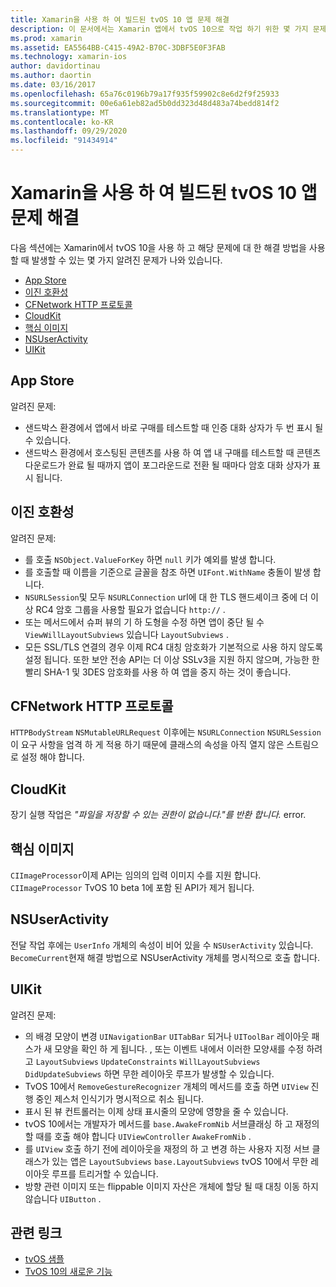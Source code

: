 ```yaml
---
title: Xamarin을 사용 하 여 빌드된 tvOS 10 앱 문제 해결
description: 이 문서에서는 Xamarin 앱에서 tvOS 10으로 작업 하기 위한 몇 가지 문제 해결 팁을 제공 합니다. 앱 스토어, 이진 호환성, CFNetwork HttpProtocol, CloudKit, Core 이미지, NSUserActivity 및 UIKit와 관련 된 문제를 설명 합니다.
ms.prod: xamarin
ms.assetid: EA5564BB-C415-49A2-B70C-3DBF5E0F3FAB
ms.technology: xamarin-ios
author: davidortinau
ms.author: daortin
ms.date: 03/16/2017
ms.openlocfilehash: 65a76c0196b79a17f935f59902c8e6d2f9f25933
ms.sourcegitcommit: 00e6a61eb82ad5b0dd323d48d483a74bedd814f2
ms.translationtype: MT
ms.contentlocale: ko-KR
ms.lasthandoff: 09/29/2020
ms.locfileid: "91434914"
---
```

# <a name="troubleshooting-tvos-10-apps-built-with-xamarin"></a>Xamarin을 사용 하 여 빌드된 tvOS 10 앱 문제 해결

다음 섹션에는 Xamarin에서 tvOS 10을 사용 하 고 해당 문제에 대 한 해결 방법을 사용할 때 발생할 수 있는 몇 가지 알려진 문제가 나와 있습니다.

- [App Store](#App-Store)
- [이진 호환성](#Binary-Compatibility)
- [CFNetwork HTTP 프로토콜](#CFNetwork-HTTP-Protocol)
- [CloudKit](#CloudKit)
- [핵심 이미지](#CoreImage)
- [NSUserActivity](#NSUserActivity)
- [UIKit](#UIKit)

<a name="App-Store"></a>

## <a name="app-store"></a>App Store

알려진 문제:

- 샌드박스 환경에서 앱에서 바로 구매를 테스트할 때 인증 대화 상자가 두 번 표시 될 수 있습니다.
- 샌드박스 환경에서 호스팅된 콘텐츠를 사용 하 여 앱 내 구매를 테스트할 때 콘텐츠 다운로드가 완료 될 때까지 앱이 포그라운드로 전환 될 때마다 암호 대화 상자가 표시 됩니다.

<a name="Binary-Compatibility"></a>

## <a name="binary-compatibility"></a>이진 호환성

알려진 문제:

- 를 호출 `NSObject.ValueForKey` 하면 `null` 키가 예외를 발생 합니다.
- 를 호출할 때 이름을 기준으로 글꼴을 참조 하면 `UIFont.WithName` 충돌이 발생 합니다.
- `NSURLSession`및 모두 `NSURLConnection` url에 대 한 TLS 핸드셰이크 중에 더 이상 RC4 암호 그룹을 사용할 필요가 없습니다 `http://` .
- 또는 메서드에서 슈퍼 뷰의 기 하 도형을 수정 하면 앱이 중단 될 수 `ViewWillLayoutSubviews` 있습니다 `LayoutSubviews` .
- 모든 SSL/TLS 연결의 경우 이제 RC4 대칭 암호화가 기본적으로 사용 하지 않도록 설정 됩니다. 또한 보안 전송 API는 더 이상 SSLv3을 지원 하지 않으며, 가능한 한 빨리 SHA-1 및 3DES 암호화를 사용 하 여 앱을 중지 하는 것이 좋습니다.

<a name="CFNetwork-HTTP-Protocol"></a>

## <a name="cfnetwork-http-protocol"></a>CFNetwork HTTP 프로토콜

`HTTPBodyStream` `NSMutableURLRequest` 이후에는 `NSURLConnection` `NSURLSession` 이 요구 사항을 엄격 하 게 적용 하기 때문에 클래스의 속성을 아직 열지 않은 스트림으로 설정 해야 합니다.

<a name="CloudKit"></a>

## <a name="cloudkit"></a>CloudKit

장기 실행 작업은 _"파일을 저장할 수 있는 권한이 없습니다."를 반환 합니다._ error.

<a name="CoreImage"></a>

## <a name="core-image"></a>핵심 이미지

`CIImageProcessor`이제 API는 임의의 입력 이미지 수를 지원 합니다. `CIImageProcessor` TvOS 10 beta 1에 포함 된 API가 제거 됩니다.

<a name="NSUserActivity"></a>

## <a name="nsuseractivity"></a>NSUserActivity

전달 작업 후에는 `UserInfo` 개체의 속성이 비어 있을 수 `NSUserActivity` 있습니다. `BecomeCurrent`현재 해결 방법으로 NSUserActivity 개체를 명시적으로 호출 합니다.

<a name="UIKit"></a>

## <a name="uikit"></a>UIKit

알려진 문제:

- 의 배경 모양이 변경 `UINavigationBar` `UITabBar` 되거나 `UIToolBar` 레이아웃 패스가 새 모양을 확인 하 게 됩니다. , 또는 이벤트 내에서 이러한 모양새를 수정 하려고 `LayoutSubviews` `UpdateConstraints` `WillLayoutSubviews` `DidUpdateSubviews` 하면 무한 레이아웃 루프가 발생할 수 있습니다.
- TvOS 10에서 `RemoveGestureRecognizer` 개체의 메서드를 호출 하면 `UIView` 진행 중인 제스처 인식기가 명시적으로 취소 됩니다.
- 표시 된 뷰 컨트롤러는 이제 상태 표시줄의 모양에 영향을 줄 수 있습니다.
- tvOS 10에서는 개발자가 메서드를 `base.AwakeFromNib` 서브클래싱 하 고 재정의할 때를 호출 해야 합니다 `UIViewController` `AwakeFromNib` .
- 를 `UIView` 호출 하기 전에 레이아웃을 재정의 하 고 변경 하는 사용자 지정 서브 클래스가 있는 앱은 `LayoutSubviews` `base.LayoutSubviews` tvOS 10에서 무한 레이아웃 루프를 트리거할 수 있습니다.
- 방향 관련 이미지 또는 flippable 이미지 자산은 개체에 할당 될 때 대칭 이동 하지 않습니다 `UIButton` .

## <a name="related-links"></a>관련 링크

- [tvOS 샘플](/samples/browse/?products=xamarin&term=Xamarin.iOS%2btvOS)
- [TvOS 10의 새로운 기능](https://developer.apple.com/library/prerelease/content/releasenotes/General/WhatsNewinTVOS/Articles/tvOS10.html#//apple_ref/doc/uid/TP40017259-SW1)